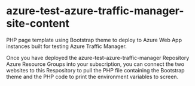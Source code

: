 # azure-test-azure-traffic-manager-site-content
PHP page template using Bootstrap theme to deploy to Azure Web App instances built for testing Azure Traffic Manager.

Once you have deployed the azure-test-azure-traffic-manager Repository Azure Resource Groups into your subscription, you can connect the two websites to this Respository to pull the PHP file containing the Bootstrap theme and the PHP code to print the environment variables to screen.
